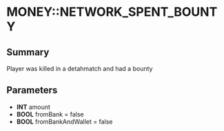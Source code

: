 # MONEY::NETWORK_SPENT_BOUNTY

## Summary
Player was killed in a detahmatch and had a bounty

## Parameters
* **INT** amount
* **BOOL** fromBank = false
* **BOOL** fromBankAndWallet = false